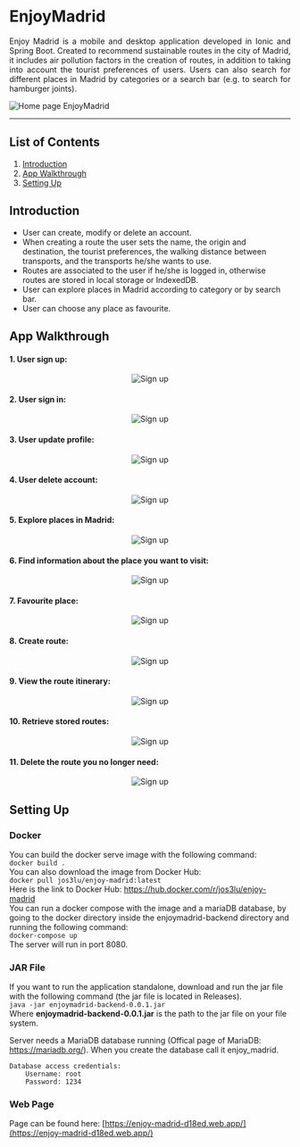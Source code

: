 # EnjoyMadrid

<p align="justify">
  Enjoy Madrid is a mobile and desktop application developed in Ionic and Spring Boot. Created to recommend sustainable routes in the city of Madrid, it includes air pollution factors in the creation of routes, in addition to taking into account the tourist preferences of users. Users can also search for different places in Madrid by categories or a search bar (e.g. to search for hamburger joints).
</p>
 
 ![Home page EnjoyMadrid](readme-resources/home_page.PNG)

<hr>

## List of Contents
1. [Introduction](#introduction)
2. [App Walkthrough](#app-walkthrough)
3. [Setting Up](#setting-up)

<a name="introduction"></a>
## Introduction

- User can create, modify or delete an account.
- When creating a route the user sets the name, the origin and destination, the tourist preferences, the walking distance between transports, and the transports he/she wants to use.
- Routes are associated to the user if he/she is logged in, otherwise routes are stored in local storage or IndexedDB.
- User can explore places in Madrid according to category or by search bar.
- User can choose any place as favourite.

<a name="app-walkthrough"></a>
## App Walkthrough

#### 1. User sign up: 
<p align="center">
  <img src="https://github.com/Jos3lu/EnjoyMadrid/blob/main/readme-resources/sign_up.gif" alt="Sign up">
</p>

#### 2. User sign in: 
<p align="center">
  <img src="https://github.com/Jos3lu/EnjoyMadrid/blob/main/readme-resources/sign_in.gif" alt="Sign up">
</p>

#### 3. User update profile:
<p align="center">
  <img src="https://github.com/Jos3lu/EnjoyMadrid/blob/main/readme-resources/update_user.gif" alt="Sign up">
</p>

#### 4. User delete account:
<p align="center">
  <img src="https://github.com/Jos3lu/EnjoyMadrid/blob/main/readme-resources/delete_user.gif" alt="Sign up">
</p>

#### 5. Explore places in Madrid:
<p align="center">
  <img src="https://github.com/Jos3lu/EnjoyMadrid/blob/main/readme-resources/find_places.gif" alt="Sign up">
</p>

#### 6. Find information about the place you want to visit:
<p align="center">
  <img src="https://github.com/Jos3lu/EnjoyMadrid/blob/main/readme-resources/select_places.gif" alt="Sign up">
</p>

#### 7. Favourite place:
<p align="center">
  <img src="https://github.com/Jos3lu/EnjoyMadrid/blob/main/readme-resources/favourite_place.gif" alt="Sign up">
</p>

#### 8. Create route:
<p align="center">
  <img src="https://github.com/Jos3lu/EnjoyMadrid/blob/main/readme-resources/create_route.gif" alt="Sign up">
</p>

#### 9. View the route itinerary:
<p align="center">
  <img src="https://github.com/Jos3lu/EnjoyMadrid/blob/main/readme-resources/display_route.gif" alt="Sign up">
</p>

#### 10. Retrieve stored routes:
<p align="center">
  <img src="https://github.com/Jos3lu/EnjoyMadrid/blob/main/readme-resources/routes_user.gif" alt="Sign up">
</p>

#### 11. Delete the route you no longer need:
<p align="center">
  <img src="https://github.com/Jos3lu/EnjoyMadrid/blob/main/readme-resources/delete_route.gif" alt="Sign up">
</p>

<a name="setting-up"></a>
## Setting Up 

### Docker

You can build the docker serve image with the following command:\
`docker build .`\
You can also download the image from Docker Hub:\
`docker pull jos3lu/enjoy-madrid:latest`\
Here is the link to Docker Hub: <https://hub.docker.com/r/jos3lu/enjoy-madrid>\
You can run a docker compose with the image and a mariaDB database, by going to the docker directory inside the enjoymadrid-backend directory and running the following command:\
`docker-compose up`\
The server will run in port 8080.

### JAR File

If you want to run the application standalone, download and run the jar file with the following command (the jar file is located in Releases).\
`java -jar enjoymadrid-backend-0.0.1.jar`\
Where **enjoymadrid-backend-0.0.1.jar** is the path to the jar file on your file system.

Server needs a MariaDB database running (Offical page of MariaDB: <https://mariadb.org/>). When you create the database call it enjoy_madrid.
```
Database access credentials:
	Username: root
	Password: 1234
```

### Web Page

Page can be found here: [https://enjoy-madrid-d18ed.web.app/](https://enjoy-madrid-d18ed.web.app/)
